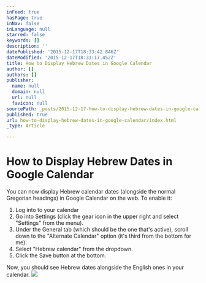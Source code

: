 ```yaml
---
inFeed: true
hasPage: true
inNav: false
inLanguage: null
starred: false
keywords: []
description: ''
datePublished: '2015-12-17T18:33:42.846Z'
dateModified: '2015-12-17T18:33:17.452Z'
title: How to Display Hebrew Dates in Google Calendar
author: []
authors: []
publisher:
  name: null
  domain: null
  url: null
  favicon: null
sourcePath: _posts/2015-12-17-how-to-display-hebrew-dates-in-google-calendar.md
published: true
url: how-to-display-hebrew-dates-in-google-calendar/index.html
_type: Article

---
```

# How to Display Hebrew Dates in Google Calendar

You can now display Hebrew calendar dates (alongside the normal Gregorian headings) in Google Calendar on the web. To enable it:

1. Log into to your calendar
2. Go into Settings (click the gear icon in the upper right and select "Settings" from the menu).
3. Under the General tab (which should be the one that's active), scroll down to the "Alternate Calendar" option (it's third from the bottom for me).
4. Select "Hebrew calendar" from the dropdown.
5. Click the Save button at the bottom.

Now, you should see Hebrew dates alongside the English ones in your calendar.
![](https://the-grid-user-content.s3-us-west-2.amazonaws.com/5aa2722a-8e4b-4f90-a579-1ecba110aac9.jpg)